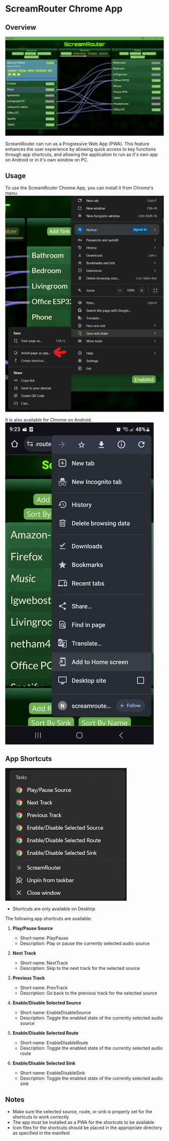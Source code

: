 # ScreamRouter Chrome App

## Overview

![ScreamRouter Chrome App](/images/ChromeAppView.png)

ScreamRouter can run as a Progressive Web App (PWA). This feature enhances the user experience by allowing quick access to key functions through app shortcuts, and allowing the application to run as it's own app on Android or in it's own window on PC.

## Usage

To use the ScreamRouter Chrome App, you can install it from Chrome's menu. ![Chrome menu install Windows](/images/ChromeAppInstall.png)

It is also available for Chrome on Android. ![Chrome menu install Android](/images/ChromeAndroidInstall.jpg)

## App Shortcuts

![Chrome shortcuts](/images/ChromeShortcuts.png)

* Shortcuts are only available on Desktop

The following app shortcuts are available:

1. **Play/Pause Source**
   - Short name: PlayPause
   - Description: Play or pause the currently selected audio source

2. **Next Track**
   - Short name: NextTrack
   - Description: Skip to the next track for the selected source

3. **Previous Track**
   - Short name: PrevTrack
   - Description: Go back to the previous track for the selected source

4. **Enable/Disable Selected Source**
   - Short name: EnableDisableSource
   - Description: Toggle the enabled state of the currently selected audio source

5. **Enable/Disable Selected Route**
   - Short name: EnableDisableRoute
   - Description: Toggle the enabled state of the currently selected audio route

6. **Enable/Disable Selected Sink**
   - Short name: EnableDisableSink
   - Description: Toggle the enabled state of the currently selected audio sink

## Notes

- Make sure the selected source, route, or sink is properly set for the shortcuts to work correctly
- The app must be installed as a PWA for the shortcuts to be available
- Icon files for the shortcuts should be placed in the appropriate directory as specified in the manifest
